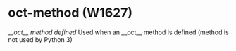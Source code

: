 # oct-method (W1627)
*\_\_oct\_\_ method defined* Used when an \_\_oct\_\_ method is defined
(method is not used by Python 3)

